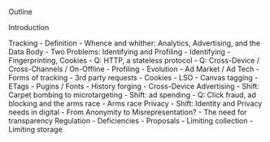 Outline

Introduction

Tracking
	- Definition
		- Whence and whither: Analytics, Advertising, and the Data Body
		- Two Problems: Identifying and Profiling
			- Identifying
				- Fingerprinting, Cookies
				- Q: HTTP, a stateless protocol
				- Q: Cross-Device / Cross-Channels / On-Offline
			- Profiling
	- Evolution
		- Ad Market / Ad Tech
	- Forms of tracking
		- 3rd party requests
		- Cookies
		- LSO
		- Canvas tagging
		- ETags
		- Pugins / Fonts
		- History forging
	- Cross-Device
Advertising
	- Shift: Carpet bombing to microtargeting
		- Shift: ad spending
	- Q: Click fraud, ad blocking and the arms race
		- Arms race
Privacy
	- Shift: Identity and Privacy needs in digital
		- From Anonymity to Misrepresentation?
	- The need for transparency
Regulation
	- Deficiencies
	- Proposals
		- Limiting collection
		- Limiting storage

